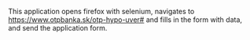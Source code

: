 This application opens firefox with selenium, navigates to https://www.otpbanka.sk/otp-hypo-uver# and fills in the form with data, and send the application form.